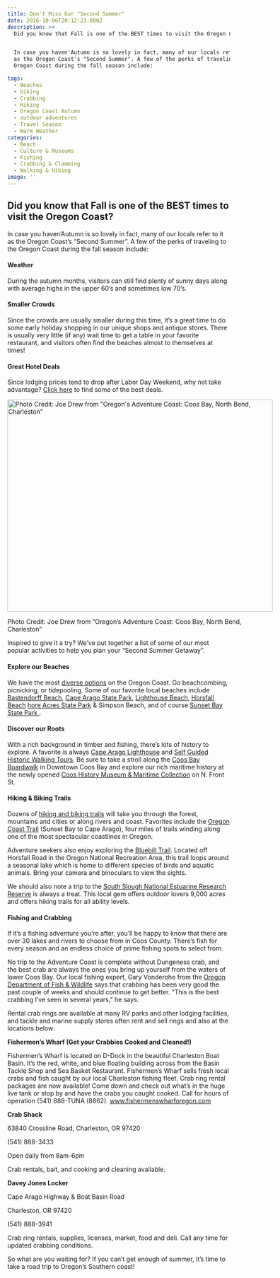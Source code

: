 ```yaml
---
title: Don't Miss Our "Second Summer"
date: 2016-10-06T20:12:23.000Z
description: >+
  Did you know that Fall is one of the BEST times to visit the Oregon Coast?


  In case you haven'Autumn is so lovely in fact, many of our locals refer to it
  as the Oregon Coast's "Second Summer". A few of the perks of traveling to the
  Oregon Coast during the fall season include:

tags:
  - Beaches
  - biking
  - Crabbing
  - Hiking
  - Oregon Coast Autumn
  - outdoor adventures
  - Travel Season
  - Warm Weather
categories:
  - Beach
  - Culture & Museums
  - Fishing
  - Crabbing & Clamming
  - Walking & Hiking
image: ''
---
```

## Did you know that Fall is one of the BEST times to visit the Oregon Coast?

In case you haven&#8217;Autumn is so lovely in fact, many of our locals refer to it as the Oregon Coast&#8217;s &#8220;Second Summer&#8221;. A few of the perks of traveling to the Oregon Coast during the fall season include:

#### Weather

During the autumn months, visitors can still find plenty of sunny days along with average highs in the upper 60&#8217;s and sometimes low 70&#8217;s.

#### Smaller Crowds

Since the crowds are usually smaller during this time, it&#8217;s a great time to do some early holiday shopping in our unique shops and antique stores. There is usually very little (if any) wait time to get a table in your favorite restaurant, and visitors often find the beaches almost to themselves at times!

#### Great Hotel Deals

Since lodging prices tend to drop after Labor Day Weekend, why not take advantage? <a href="/deals/" target="_blank">Click here</a> to find some of the best deals.

<div id="attachment_520" style="width: 610px" class="wp-caption aligncenter">
  <img class="size-full wp-image-520" src="/wp-content/uploads/2010/08/photo2.jpg" alt="Photo Credit: Joe Drew  from &quot;Oregon's Adventure Coast: Coos Bay, North Bend, Charleston&quot;" width="600" height="480" srcset="/wp-content/uploads/2010/08/photo2.jpg 600w, /wp-content/uploads/2010/08/photo2-553x443.jpg 553w" sizes="(max-width: 600px) 100vw, 600px" />
  
  <p class="wp-caption-text">
    Photo Credit: Joe Drew from &#8220;Oregon&#8217;s Adventure Coast: Coos Bay, North Bend, Charleston&#8221;
  </p>
</div>

Inspired to give it a try? We&#8217;ve put together a list of some of our most popular activities to help you plan your &#8220;Second Summer Getaway&#8221;.

#### Explore our Beaches

We have the most [diverse options](/featured-adventures/undeveloped-beaches/ "beaches") on the Oregon Coast. Go beachcombing, picnicking, or tidepooling. Some of our favorite local beaches include [Bastendorff Beach](/listings/bastendorff-beach/ "Bastendorff Beach"), [Cape Arago State Park](/listings/cape-arago-state-park/ "cape arago state park"), [Lighthouse Beach](/listings/lighthouse-beach/ "Lighthouse Beach"), [Horsfall Beach](/listings/horsfall-beach/ "Horsfall Beach") [hore Acres State Park](/listings/shore-acres-state-park/ "shore acres state park") & Simpson Beach, and of course [Sunset Bay State Park ](/listings/sunset-bay-state-park/ "Sunset bay state park").

#### Discover our Roots

With a rich background in timber and fishing, there’s lots of history to explore. A favorite is always [Cape Arago Lighthouse](/listings/cape-arago-lighthouse/ "cape arago lighthouse") and [Self Guided Historic Walking Tours](/featured-adventures/history-culture/ "historic information"). Be sure to take a stroll along the [Coos Bay Boardwalk](/listings/coos-bay-boardwalk/ "coos bay boardwalk") in Downtown Coos Bay and explore our rich maritime history at the newly opened <a href="http://cooshistory.org/" target="_blank">Coos History Museum & Maritime Collection</a> on N. Front St.

#### Hiking & Biking Trails

Dozens of [hiking and biking trails](/featured-adventures/walking-hiking/ "hiking and biking trails") will take you through the forest, mountains and cities or along rivers and coast. Favorites include the [Oregon Coast Trail](/listings/oregon-coast-trail-sunset-bay-to-cape-arago/ "Oregon Coast Trail") (Sunset Bay to Cape Arago), four miles of trails winding along one of the most spectacular coastlines in Oregon.

Adventure seekers also enjoy exploring the [Bluebill Trail](/listings/bluebill-trail/ "bluebill trail"). Located off Horsfall Road in the Oregon National Recreation Area, this trail loops around a seasonal lake which is home to different species of birds and aquatic animals. Bring your camera and binoculars to view the sights.

We should also note a trip to the <a href="http://www.oregonsadventurecoast.com/listings/south-slough-national-estuary/" target="_blank">South Slough National Estuarine Research Reserve</a> is always a treat. This local gem offers outdoor lovers 9,000 acres and offers hiking trails for all ability levels.

#### Fishing and Crabbing

If it&#8217;s a fishing adventure you&#8217;re after, you&#8217;ll be happy to know that there are over 30 lakes and rivers to choose from in Coos County. There’s fish for every season and an endless choice of prime fishing spots to select from.

No trip to the Adventure Coast is complete without Dungeness crab, and the best crab are always the ones you bring up yourself from the waters of lower Coos Bay. Our local fishing expert, Gary Vonderohe from the <a href="http://www.dfw.state.or.us/" target="_blank">Oregon Department of Fish & Wildlife</a> says that crabbing has been very good the past couple of weeks and should continue to get better. &#8220;This is the best crabbing I’ve seen in several years,&#8221; he says.

Rental crab rings are available at many RV parks and other lodging facilities, and tackle and marine supply stores often rent and sell rings and also at the locations below:

**Fishermen’s Wharf (Get your Crabbies Cooked and Cleaned!)**
  
Fishermen’s Wharf is located on D-Dock in the beautiful Charleston Boat Basin. It’s the red, white, and blue floating building across from the Basin Tackle Shop and Sea Basket Restaurant. Fishermen’s Wharf sells fresh local crabs and fish caught by our local Charleston fishing fleet. Crab ring rental packages are now available! Come down and check out what’s in the huge live tank or stop by and have the crabs you caught cooked. Call for hours of operation (541) 888-TUNA (8862). <a href="http://www.fishermenswharforegon.com/" target="_blank">www.fishermenswharforegon.com</a>

**Crab Shack**
  
63840 Crossline Road, Charleston, OR 97420
  
(541) 888-3433
  
Open daily from 8am-6pm
  
Crab rentals, bait, and cooking and cleaning available.

**Davey Jones Locker**
  
Cape Arago Highway & Boat Basin Road
  
Charleston, OR 97420
  
(541) 888-3941
  
Crab ring rentals, supplies, licenses, market, food and deli. Call any time for updated crabbing conditions.

So what are you waiting for? If you can&#8217;t get enough of summer, it&#8217;s time to take a road trip to Oregon&#8217;s Southern coast!
